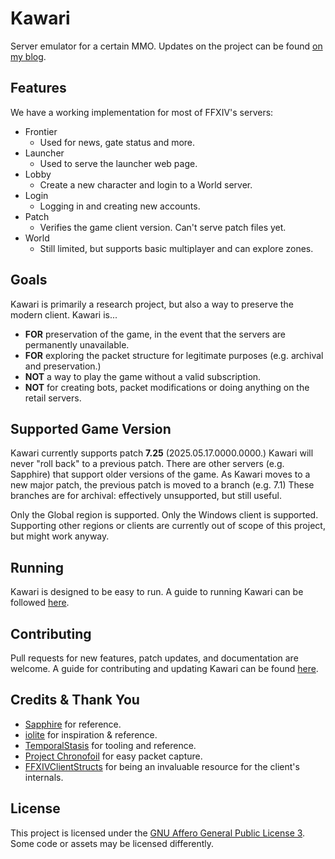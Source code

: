 # Kawari

Server emulator for a certain MMO. Updates on the project can be found [on my blog](https://redstrate.com/blog/series/kawari-progress-report/).

## Features

We have a working implementation for most of FFXIV's servers:

* Frontier
    * Used for news, gate status and more.
* Launcher
    * Used to serve the launcher web page.
* Lobby
    * Create a new character and login to a World server.
* Login
    * Logging in and creating new accounts.
* Patch
    * Verifies the game client version. Can't serve patch files yet.
* World
    * Still limited, but supports basic multiplayer and can explore zones.

## Goals

Kawari is primarily a research project, but also a way to preserve the modern client. Kawari is...
* **FOR** preservation of the game, in the event that the servers are permanently unavailable.
* **FOR** exploring the packet structure for legitimate purposes (e.g. archival and preservation.)
* **NOT** a way to play the game without a valid subscription.
* **NOT** for creating bots, packet modifications or doing anything on the retail servers.

## Supported Game Version

Kawari currently supports patch **7.25** (2025.05.17.0000.0000.) Kawari will never "roll back" to a previous patch. There are other servers (e.g. Sapphire) that support older versions of the game. As Kawari moves to a new major patch, the previous patch is moved to a branch (e.g. 7.1) These branches are for archival: effectively unsupported, but still useful.

Only the Global region is supported. Only the Windows client is supported. Supporting other regions or clients are currently out of scope of this project, but might work anyway.

## Running

Kawari is designed to be easy to run. A guide to running Kawari can be followed [here](USAGE.md).

## Contributing

Pull requests for new features, patch updates, and documentation are welcome. A guide for contributing and updating Kawari can be found [here](CONTRIBUTING.md).

## Credits & Thank You

* [Sapphire](https://github.com/SapphireServer/Sapphire) for reference.
* [iolite](https://github.com/0xbbadbeef/iolite) for inspiration & reference.
* [TemporalStasis](https://github.com/NotNite/TemporalStasis) for tooling and reference.
* [Project Chronofoil](https://github.com/ProjectChronofoil/) for easy packet capture.
* [FFXIVClientStructs](https://github.com/aers/FFXIVClientStructs/) for being an invaluable resource for the client's internals.

## License

This project is licensed under the [GNU Affero General Public License 3](LICENSE). Some code or assets may be licensed differently.
